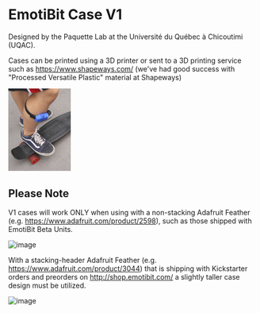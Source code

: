 # EmotiBit Case V1
Designed by the Paquette Lab at the Université du Québec à Chicoutimi (UQAC).

Cases can be printed using a 3D printer or sent to a 3D printing service such as https://www.shapeways.com/ (we've had good success with "Processed Versatile Plastic" material at Shapeways)

<img src="https://github.com/EmotiBit/EmotiBit_Cases/blob/master/Emotibit_V1_Case_Long_Clips/skateboard5.png?raw=true" width="25%">

## Please Note
V1 cases will work ONLY when using with a non-stacking Adafruit Feather (e.g. https://www.adafruit.com/product/2598), such as those shipped with EmotiBit Beta Units.

![image](https://user-images.githubusercontent.com/537062/154559508-3f8db637-875d-4ec1-a158-826584fe21fa.png)

With a stacking-header Adafruit Feather (e.g. https://www.adafruit.com/product/3044) that is shipping with Kickstarter orders and preorders on http://shop.emotibit.com/ a slightly taller case design must be utilized.

![image](https://user-images.githubusercontent.com/537062/154559660-09ad3236-1e44-480a-bae4-85da642940e3.png)


